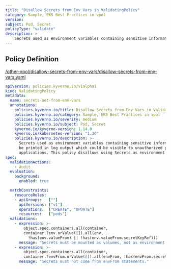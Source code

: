 ```yaml
---
title: "Disallow Secrets from Env Vars in ValidatingPolicy"
category: Sample, EKS Best Practices in vpol
version: 
subject: Pod, Secret
policyType: "validate"
description: >
    Secrets used as environment variables containing sensitive information may, if not carefully controlled,  be printed in log output which could be visible to unauthorized people and captured in forwarding applications. This policy disallows using Secrets as environment variables.
---
```


## Policy Definition
<a href="https://github.com/kyverno/policies/raw/main//other-vpol/disallow-secrets-from-env-vars/disallow-secrets-from-env-vars.yaml" target="-blank">/other-vpol/disallow-secrets-from-env-vars/disallow-secrets-from-env-vars.yaml</a>

```yaml
apiVersion: policies.kyverno.io/v1alpha1
kind: ValidatingPolicy
metadata:
  name: secrets-not-from-env-vars
  annotations:
    policies.kyverno.io/title: Disallow Secrets from Env Vars in ValidatingPolicy
    policies.kyverno.io/category: Sample, EKS Best Practices in vpol 
    policies.kyverno.io/severity: medium
    policies.kyverno.io/subject: Pod, Secret
    kyverno.io/kyverno-version: 1.14.0
    kyverno.io/kubernetes-version: "1.30"
    policies.kyverno.io/description: >-
      Secrets used as environment variables containing sensitive information may, if not carefully controlled, 
      be printed in log output which could be visible to unauthorized people and captured in forwarding
      applications. This policy disallows using Secrets as environment variables.
spec:
  validationActions: 
    - Audit
  evaluation:
    background:
      enabled: true

  matchConstraints:
    resourceRules:
    - apiGroups:   [""]
      apiVersions: ["v1"]
      operations:  ["CREATE", "UPDATE"]
      resources:   ["pods"]
  validations:
    - expression: >-
        object.spec.containers.all(container, 
        container.?env.orValue([]).all(env, 
          !has(env.valueFrom) || !has(env.valueFrom.secretKeyRef)))
      message: "Secrets must be mounted as volumes, not as environment variables."
    - expression: >-
        object.spec.containers.all(container, 
        container.?envFrom.orValue([]).all(envFrom, !has(envFrom.secretRef)))
      message: "Secrets must not come from envFrom statements."

```
